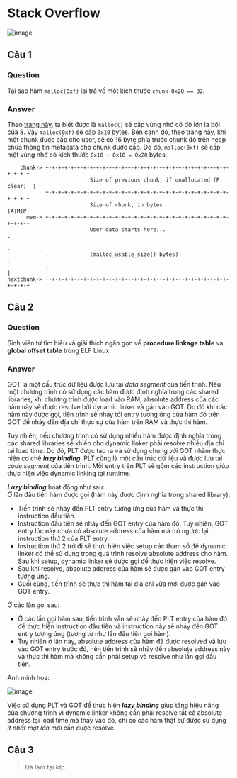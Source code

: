 # Stack Overflow
![image](https://user-images.githubusercontent.com/44528004/139584092-a281940f-7887-4f85-84d4-ee5eed701eb9.png)

## Câu 1
### Question
Tại sao hàm `malloc(0xf)` lại trả về một kích thước `chunk 0x20 == 32`.

### Answer
Theo [trang này](https://web.eecs.utk.edu/~huangj/cs360/360/notes/Malloc1/lecture.html), ta biết được là `malloc()` sẽ cấp vùng nhớ có độ lớn là bội của 8. Vậy `malloc(0xf)` sẽ cấp `0x10` bytes. Bên cạnh đó, theo [trang này](https://www.blackhat.com/presentations/bh-usa-07/Ferguson/Presentation/bh-usa-07-ferguson.pdf), khi một chunk được cấp cho user, sẽ có 16 byte phía trước chunk đó trên heap chứa thông tin metadata cho chunk được cấp. Do đó, `malloc(0xf)` sẽ cấp một vùng nhớ có kích thước `0x10 + 0x10 = 0x20` bytes.  

```
    chunk-> +-+-+-+-+-+-+-+-+-+-+-+-+-+-+-+-+-+-+-+-+-+-+-+-+-+-+-+-+-+-+-+-+
            |             Size of previous chunk, if unallocated (P clear)  |
            +-+-+-+-+-+-+-+-+-+-+-+-+-+-+-+-+-+-+-+-+-+-+-+-+-+-+-+-+-+-+-+-+
            |             Size of chunk, in bytes                     |A|M|P|
      mem-> +-+-+-+-+-+-+-+-+-+-+-+-+-+-+-+-+-+-+-+-+-+-+-+-+-+-+-+-+-+-+-+-+
            |             User data starts here...                          .
            .                                                               .
            .             (malloc_usable_size() bytes)                      .
            .                                                               |
nextchunk-> +-+-+-+-+-+-+-+-+-+-+-+-+-+-+-+-+-+-+-+-+-+-+-+-+-+-+-+-+-+-+-+-+
```

## Câu 2
### Question
Sinh viên tự tìm hiểu và giải thích ngắn gọn về **procedure linkage table** và **global offset table** trong ELF Linux.

### Answer
GOT là một cấu trúc dữ liệu được lưu tại *data segment* của tiến trình. Nếu một chương trình có sử dụng các hàm được định nghĩa trong các shared libraries, khi chương trình được load vào RAM, absolute address của các hàm này sẽ được resolve bởi dynamic linker và gán vào GOT. Do đó khi các hàm này được gọi, tiến trình sẽ nhảy tới entry tương ứng của hàm đó trên GOT để nhảy đến địa chỉ thực sự của hàm trên RAM và thực thi hàm.  

Tuy nhiên, nếu chương trình có sử dụng nhiều hàm được định nghĩa trong các shared libraries sẽ khiến cho dynamic linker phải resolve nhiều địa chỉ tại load time. Do đó, PLT được tạo ra và sử dụng chung với GOT nhằm thực hiện cơ chế ***lazy binding***. PLT cũng là một cấu trúc dữ liệu và được lưu tại *code segment* của tiến trình. Mỗi entry trên PLT sẽ gồm các instruction giúp thực hiện việc dynamic linking tại runtime.  

***Lazy binding*** hoạt động như sau:  
Ở lần đầu tiên hàm được gọi (hàm này được định nghĩa trong shared library):
- Tiến trình sẽ nhảy đến PLT entry tương ứng của hàm và thực thi instruction đầu tiên.
- Instruction đầu tiên sẽ nhảy đến GOT entry của hàm đó. Tuy nhiên, GOT entry lúc này chưa có absolute address của hàm mà trỏ ngược lại instruction thứ 2 của PLT entry.
- Instruction thứ 2 trở đi sẽ thực hiện việc setup các tham số để dynamic linker có thể sử dụng trong quá trình resolve absolute address cho hàm. Sau khi setup, dynamic linker sẽ dược gọi để thực hiện việc resolve.
- Sau khi resolve, absolute address của hàm sẽ được gán vào GOT entry tương ứng.
- Cuối cùng, tiến trình sẽ thực thi hàm tại địa chỉ vừa mới được gán vào GOT entry.

Ở các lần gọi sau:  
- Ở các lần gọi hàm sau, tiến trình vẫn sẽ nhảy đến PLT entry của hàm đó để thực hiện instruction đầu tiên và instruction này sẽ nhảy đến GOT entry tương ứng (tương tự như lần đầu tiên gọi hàm).
- Tuy nhiên ở lần này, absolute address của hàm đã được resolved và lưu vào GOT entry trước đó, nên tiến trình sẽ nhảy đến absolute address này và thực thi hàm mà không cần phải setup và resolve như lần gọi đầu tiên.

Ảnh minh họa:  

![image](https://user-images.githubusercontent.com/44528004/139620925-4c8ac6f7-dee1-4f60-bbd2-2e29708c41ff.png)

Việc sử dụng PLT và GOT để thực hiện ***lazy binding*** giúp tăng hiệu năng của chương trình vì dynamic linker không cần phải resolve tất cả absolute address tại load time mà thay vào đó, chỉ có các hàm thật sự được sử dụng *ít nhất một lần* mới cần được resolve.

## Câu 3
> Đã làm tại lớp.
